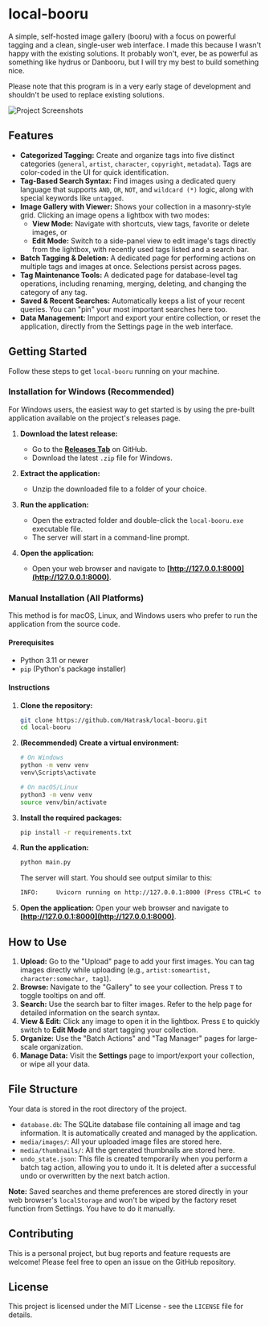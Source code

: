 # local-booru

A simple, self-hosted image gallery (booru) with a focus on powerful tagging and a clean, single-user web interface. I made this because I wasn't happy with the existing solutions. It probably won't, ever, be as powerful as something like hydrus or Danbooru, but I will try my best to build something nice.

Please note that this program is in a very early stage of development and shouldn't be used to replace existing solutions.

![Project Screenshots](https://github.com/user-attachments/assets/44dcc9b8-7ea0-4cb0-8f8b-cbe6502909c9)

## Features

*   **Categorized Tagging:** Create and organize tags into five distinct categories (`general`, `artist`, `character`, `copyright`, `metadata`). Tags are color-coded in the UI for quick identification.
*   **Tag-Based Search Syntax:** Find images using a dedicated query language that supports `AND`, `OR`, `NOT`, and `wildcard (*)` logic, along with special keywords like `untagged`.
*   **Image Gallery with Viewer:** Shows your collection in a masonry-style grid. Clicking an image opens a lightbox with two modes:
    *   **View Mode:** Navigate with shortcuts, view tags, favorite or delete images, or
    *   **Edit Mode:** Switch to a side-panel view to edit image's tags directly from the lightbox, with recently used tags listed and a search bar.
*   **Batch Tagging & Deletion:** A dedicated page for performing actions on multiple tags and images at once. Selections persist across pages.
*   **Tag Maintenance Tools:** A dedicated page for database-level tag operations, including renaming, merging, deleting, and changing the category of any tag.
*   **Saved & Recent Searches:** Automatically keeps a list of your recent queries. You can "pin" your most important searches here too.
*   **Data Management:** Import and export your entire collection, or reset the application, directly from the Settings page in the web interface.

## Getting Started

Follow these steps to get `local-booru` running on your machine.

### Installation for Windows (Recommended)

For Windows users, the easiest way to get started is by using the pre-built application available on the project's releases page.

1.  **Download the latest release:**
    *   Go to the **[Releases Tab](https://github.com/Hatrask/local-booru/releases)** on GitHub.
    *   Download the latest `.zip` file for Windows.

2.  **Extract the application:**
    *   Unzip the downloaded file to a folder of your choice.

3.  **Run the application:**
    *   Open the extracted folder and double-click the `local-booru.exe` executable file.
    *   The server will start in a command-line prompt.

4.  **Open the application:**
    *   Open your web browser and navigate to **[http://127.0.0.1:8000](http://127.0.0.1:8000)**.

### Manual Installation (All Platforms)

This method is for macOS, Linux, and Windows users who prefer to run the application from the source code.

#### Prerequisites

*   Python 3.11 or newer
*   `pip` (Python's package installer)

#### Instructions

1.  **Clone the repository:**
    ```bash
    git clone https://github.com/Hatrask/local-booru.git
    cd local-booru
    ```

2.  **(Recommended) Create a virtual environment:**
    ```bash
    # On Windows
    python -m venv venv
    venv\Scripts\activate

    # On macOS/Linux
    python3 -m venv venv
    source venv/bin/activate
    ```

3.  **Install the required packages:**
    ```bash
    pip install -r requirements.txt
    ```

4.  **Run the application:**
    ```bash
    python main.py
    ```    
	The server will start. You should see output similar to this:
    ```bash
    INFO:     Uvicorn running on http://127.0.0.1:8000 (Press CTRL+C to quit)
    ```

5.  **Open the application:**
    Open your web browser and navigate to **[http://127.0.0.1:8000](http://127.0.0.1:8000)**.

## How to Use

1.  **Upload:** Go to the "Upload" page to add your first images. You can tag images directly while uploading (e.g., `artist:someartist, character:somechar, tag1`).
2.  **Browse:** Navigate to the "Gallery" to see your collection. Press `T` to toggle tooltips on and off.
3.  **Search:** Use the search bar to filter images. Refer to the help page for detailed information on the search syntax.
4.  **View & Edit:** Click any image to open it in the lightbox. Press `E` to quickly switch to **Edit Mode** and start tagging your collection.
5.  **Organize:** Use the "Batch Actions" and "Tag Manager" pages for large-scale organization.
6.  **Manage Data:** Visit the **Settings** page to import/export your collection, or wipe all your data.

## File Structure

Your data is stored in the root directory of the project.

*   `database.db`: The SQLite database file containing all image and tag information. It is automatically created and managed by the application.
*   `media/images/`: All your uploaded image files are stored here.
*	`media/thumbnails/`: All the generated thumbnails are stored here.
*   `undo_state.json`: This file is created temporarily when you perform a batch tag action, allowing you to undo it. It is deleted after a successful undo or overwritten by the next batch action.

**Note:** Saved searches and theme preferences are stored directly in your web browser's `localStorage` and won't be wiped by the factory reset function from Settings. You have to do it manually.

## Contributing

This is a personal project, but bug reports and feature requests are welcome! Please feel free to open an issue on the GitHub repository.

## License

This project is licensed under the MIT License - see the `LICENSE` file for details.